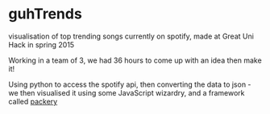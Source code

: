 # guhTrends
visualisation of top trending songs currently on spotify, made at Great Uni Hack in spring 2015

Working in a team of 3, we had 36 hours to come up with an idea then make it!

Using python to access the spotify api, then converting the data to json - we then visualised it using some JavaScript wizardry, and a framework called [packery](http://packery.metafizzy.co/)
